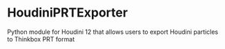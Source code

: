 HoudiniPRTExporter
==================

Python module for Houdini 12 that allows users to export Houdini particles to Thinkbox PRT format
